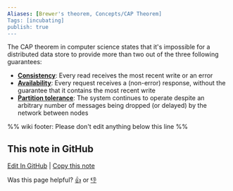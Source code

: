 ```yaml
---
Aliases: [Brewer's theorem, Concepts/CAP Theorem]
Tags: [incubating]
publish: true
---
```


The CAP theorem in computer science states that it's impossible for a distributed data store to provide more than two out of the three following guarantees:
- [**Consistency**](https://en.wikipedia.org/wiki/Consistency_model): Every read receives the most recent write or an error
- [**Availability**](https://en.wikipedia.org/wiki/Availability): Every request receives a (non-error) response, without the guarantee that it contains the most recent write
- [**Partition tolerance**](https://en.wikipedia.org/wiki/Network_partition): The system continues to operate despite an arbitrary number of messages being dropped (or delayed) by the network between nodes

%% wiki footer: Please don't edit anything below this line %%

## This note in GitHub

<span class="git-footer">[Edit In GitHub](https://github.dev/data-engineering-community/data-engineering-wiki/blob/main/Concepts/Software%20Engineering/CAP%20Theorem.md "git-hub-edit-note") | [Copy this note](https://raw.githubusercontent.com/data-engineering-community/data-engineering-wiki/main/Concepts/Software%20Engineering/CAP%20Theorem.md "git-hub-copy-note")</span>

<span class="git-footer">Was this page helpful?
[👍](https://tally.so/r/mOaxjk?rating=Yes&url=https://dataengineering.wiki/Concepts/Software%20Engineering/CAP%20Theorem) or [👎](https://tally.so/r/mOaxjk?rating=No&url=https://dataengineering.wiki/Concepts/Software%20Engineering/CAP%20Theorem)</span>
